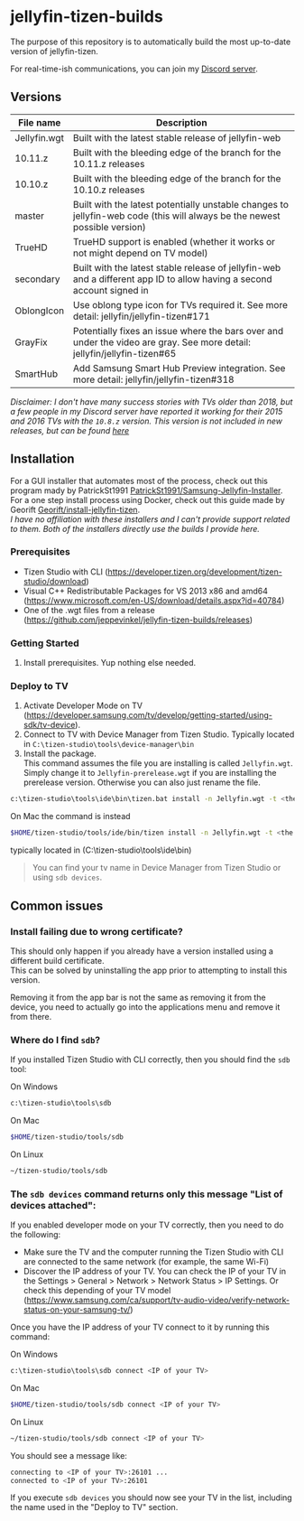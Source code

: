 # jellyfin-tizen-builds
The purpose of this repository is to automatically build the most up-to-date version of jellyfin-tizen.

For real-time-ish communications, you can join my [Discord server](https://discord.gg/DGnRQUJ).

## Versions
| File name    | Description                                                                                                               |
|--------------|---------------------------------------------------------------------------------------------------------------------------|
| Jellyfin.wgt | Built with the latest stable release of jellyfin-web                                                                      |
| 10.11.z      | Built with the bleeding edge of the branch for the 10.11.z releases                                                       |
| 10.10.z      | Built with the bleeding edge of the branch for the 10.10.z releases                                                       |
| master       | Built with the latest potentially unstable changes to jellyfin-web code (this will always be the newest possible version) |
| TrueHD       | TrueHD support is enabled (whether it works or not might depend on TV model)                                              |
| secondary    | Built with the latest stable release of jellyfin-web and a different app ID to allow having a second account signed in    |
| OblongIcon   | Use oblong type icon for TVs required it.  See more detail: jellyfin/jellyfin-tizen#171                                   |
| GrayFix      | Potentially fixes an issue where the bars over and under the video are gray.  See more detail: jellyfin/jellyfin-tizen#65 |
| SmartHub     | Add Samsung Smart Hub Preview integration. See more detail: jellyfin/jellyfin-tizen#318                                   |

*Disclaimer: I don't have many success stories with TVs older than 2018, but a few people in my Discord server have reported it working for their 2015 and 2016 TVs with the `10.8.z` version. This version is not included in new releases, but can be found [here](https://github.com/jeppevinkel/jellyfin-tizen-builds/releases/tag/2024-10-27-1821)*

## Installation
For a GUI installer that automates most of the process, check out this program mady by PatrickSt1991 [PatrickSt1991/Samsung-Jellyfin-Installer](https://github.com/PatrickSt1991/Samsung-Jellyfin-Installer).  
For a one step install process using Docker, check out this guide made by Georift [Georift/install-jellyfin-tizen](https://github.com/Georift/install-jellyfin-tizen).  
*I have no affiliation with these installers and I can't provide support related to them. Both of the installers directly use the builds I provide here.*

### Prerequisites
- Tizen Studio with CLI (https://developer.tizen.org/development/tizen-studio/download)
- Visual C++ Redistributable Packages for VS 2013 x86 and amd64 (https://www.microsoft.com/en-US/download/details.aspx?id=40784)
- One of the .wgt files from a release (https://github.com/jeppevinkel/jellyfin-tizen-builds/releases)

### Getting Started
1. Install prerequisites. Yup nothing else needed.

### Deploy to TV
1. Activate Developer Mode on TV (https://developer.samsung.com/tv/develop/getting-started/using-sdk/tv-device).
2. Connect to TV with Device Manager from Tizen Studio. Typically located in `C:\tizen-studio\tools\device-manager\bin`
3. Install the package.  
   This command assumes the file you are installing is called `Jellyfin.wgt`. Simply change it to `Jellyfin-prerelease.wgt` if you are installing the prerelease version. Otherwise you can also just rename the file.
```bash
c:\tizen-studio\tools\ide\bin\tizen.bat install -n Jellyfin.wgt -t <the name of your tv>
```
On Mac the command is instead
```bash
$HOME/tizen-studio/tools/ide/bin/tizen install -n Jellyfin.wgt -t <the name of your tv>
```
typically located in (C:\tizen-studio\tools\ide\bin)
> You can find your tv name in Device Manager from Tizen Studio or using `sdb devices`.  

## Common issues

### Install failing due to wrong certificate?

This should only happen if you already have a version installed using a different build certificate.  
This can be solved by uninstalling the app prior to attempting to install this version.

Removing it from the app bar is not the same as removing it from the device, you need to actually go into the applications menu and remove it from there.


### Where do I find `sdb`?

If you installed Tizen Studio with CLI correctly, then you should find the `sdb` tool: 

On Windows
```bash
c:\tizen-studio\tools\sdb
```

On Mac
```bash
$HOME/tizen-studio/tools/sdb
```

On Linux
```bash
~/tizen-studio/tools/sdb
```

### The `sdb devices` command returns only this message "List of devices attached":

If you enabled developer mode on your TV correctly, then you need to do the following:

- Make sure the TV and the computer running the Tizen Studio with CLI are connected to the same network (for example, the same Wi-Fi)
- Discover the IP address of your TV. You can check the IP of your TV in the Settings > General > Network > Network Status > IP Settings. Or check this depending of your TV model (https://www.samsung.com/ca/support/tv-audio-video/verify-network-status-on-your-samsung-tv/)

Once you have the IP address of your TV connect to it by running this command:

On Windows
```bash
c:\tizen-studio\tools\sdb connect <IP of your TV>
```

On Mac
```bash
$HOME/tizen-studio/tools/sdb connect <IP of your TV>
```

On Linux
```bash
~/tizen-studio/tools/sdb connect <IP of your TV>
```

You should see a message like:
```bash
connecting to <IP of your TV>:26101 ...
connected to <IP of your TV>:26101
```

If you execute `sdb devices` you should now see your TV in the list, including the name used in the "Deploy to TV" section.
